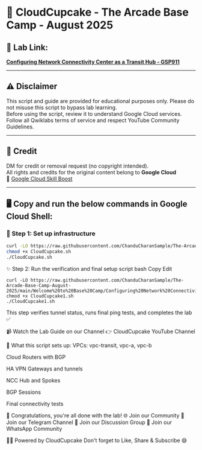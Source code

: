 # 🍩 CloudCupcake - The Arcade Base Camp - August 2025

## 🔗 Lab Link:
**[Configuring Network Connectivity Center as a Transit Hub - GSP911](https://www.cloudskillsboost.google/games/6393/labs/40251)**

---

## ⚠️ Disclaimer

This script and guide are provided for educational purposes only. Please do not misuse this script to bypass lab learning.  
Before using the script, review it to understand Google Cloud services. Follow all Qwiklabs terms of service and respect YouTube Community Guidelines.

---

## 📜 Credit

DM for credit or removal request (no copyright intended).  
All rights and credits for the original content belong to **Google Cloud**  
🔗 [Google Cloud Skill Boost](https://www.cloudskillsboost.google)

---

## 🖥️ Copy and run the below commands in **Google Cloud Shell**:

### 📌 Step 1: Set up infrastructure
```bash
curl -LO https://raw.githubusercontent.com/ChanduCharanSample/The-Arcade-Base-Camp-August-2025/main/Welcome%20to%20Base%20Camp/Configuring%20Network%20Connectivity%20Center%20as%20a%20Transit%20Hub/CloudCupcake.sh
chmod +x CloudCupcake.sh
./CloudCupcake.sh
```
✨ Step 2: Run the verification and final setup script
bash
Copy
Edit
```
curl -LO https://raw.githubusercontent.com/ChanduCharanSample/The-Arcade-Base-Camp-August-2025/main/Welcome%20to%20Base%20Camp/Configuring%20Network%20Connectivity%20Center%20as%20a%20Transit%20Hub/CloudCupcake1.sh
chmod +x CloudCupcake1.sh
./CloudCupcake1.sh
```
This step verifies tunnel status, runs final ping tests, and completes the lab ✅

📹 Watch the Lab Guide on our Channel
👉 CloudCupcake YouTube Channel

🧠 What this script sets up:
VPCs: vpc-transit, vpc-a, vpc-b

Cloud Routers with BGP

HA VPN Gateways and tunnels

NCC Hub and Spokes

BGP Sessions

Final connectivity tests

🎉 Congratulations, you're all done with the lab!
🌐 Join our Community
📢 Join our Telegram Channel
💬 Join our Discussion Group
🤝 Join our WhatsApp Community

👨‍💻 Powered by CloudCupcake
Don't forget to Like, Share & Subscribe 😄
